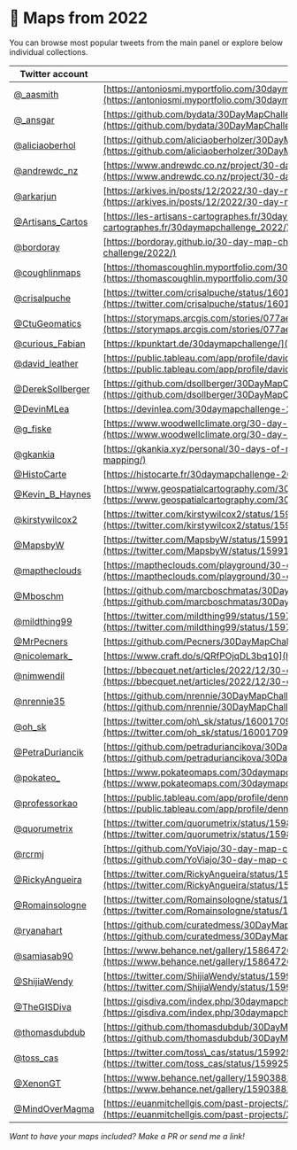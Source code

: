 # 🔵 Maps from 2022

You can browse most popular tweets from the main panel or explore below individual collections.

| Twitter account                                          | Portfolio link                                                                                                                                                                             |
| -------------------------------------------------------- | ------------------------------------------------------------------------------------------------------------------------------------------------------------------------------------------ |
| [@\_aasmith](https://twitter.com/_aasmith)               | [https://antoniosmi.myportfolio.com/30daymapchallenge](https://antoniosmi.myportfolio.com/30daymapchallenge)                                                                               |
| [@\_ansgar](https://twitter.com/_ansgar)                 | [https://github.com/bydata/30DayMapChallenge-2022](https://github.com/bydata/30DayMapChallenge-2022)                                                                                       |
| [@aliciaoberhol](https://twitter.com/aliciaoberhol)      | [https://github.com/aliciaoberholzer/30DayMapChallenge](https://github.com/aliciaoberholzer/30DayMapChallenge)                                                                             |
| [@andrewdc\_nz](https://twitter.com/andrewdc_nz)         | [https://www.andrewdc.co.nz/project/30-day-map-challenge-2022/](https://www.andrewdc.co.nz/project/30-day-map-challenge-2022/)                                                             |
| [@arkarjun](https://twitter.com/arkarjun)                | [https://arkives.in/posts/12/2022/30-day-map-challenge-2022/](https://arkives.in/posts/12/2022/30-day-map-challenge-2022/)                                                                 |
| [@Artisans\_Cartos](https://twitter.com/Artisans_Cartos) | [https://les-artisans-cartographes.fr/30daymapchallenge\_2022/](https://les-artisans-cartographes.fr/30daymapchallenge_2022/)                                                              |
| [@bordoray](https://twitter.com/bordoray)                | [https://bordoray.github.io/30-day-map-challenge/2022/](https://bordoray.github.io/30-day-map-challenge/2022/)                                                                             |
| [@coughlinmaps](https://twitter.com/coughlinmaps)        | [https://thomascoughlin.myportfolio.com/30daymapchallenge-2022](https://thomascoughlin.myportfolio.com/30daymapchallenge-2022)                                                             |
| [@crisalpuche](https://twitter.com/crisalpuche)          | [https://twitter.com/crisalpuche/status/1601854060352589826](https://twitter.com/crisalpuche/status/1601854060352589826)                                                                   |
| [@CtuGeomatics](https://twitter.com/CtuGeomatics)        | [https://storymaps.arcgis.com/stories/077ae390afd74a3fb4748a8d2ae07b26](https://storymaps.arcgis.com/stories/077ae390afd74a3fb4748a8d2ae07b26)                                             |
| [@curious\_Fabian](https://twitter.com/curious_Fabian)   | [https://kpunktart.de/30daymapchallenge/](https://kpunktart.de/30daymapchallenge/)                                                                                                         |
| [@david\_leather](https://twitter.com/david_leather)     | [https://public.tableau.com/app/profile/david.leather/viz/My30DayMapChallenge2022/Day1\_1](https://public.tableau.com/app/profile/david.leather/viz/My30DayMapChallenge2022/Day1_1)        |
| [@DerekSollberger](https://twitter.com/DerekSollberger)  | [https://github.com/dsollberger/30DayMapChallenge](https://github.com/dsollberger/30DayMapChallenge)                                                                                       |
| [@DevinMLea](https://twitter.com/DevinMLea)              | [https://devinlea.com/30daymapchallenge-2022/](https://devinlea.com/30daymapchallenge-2022/)                                                                                               |
| [@g\_fiske](https://twitter.com/g_fiske)                 | [https://www.woodwellclimate.org/30-day-map-challenge-2022/](https://www.woodwellclimate.org/30-day-map-challenge-2022/)                                                                   |
| [@gkankia](https://twitter.com/gkankia)                  | [https://gkankia.xyz/personal/30-days-of-mapping/](https://gkankia.xyz/personal/30-days-of-mapping/)                                                                                       |
| [@HistoCarte](https://twitter.com/HistoCarte)            | [https://histocarte.fr/30daymapchallenge-2022/](https://histocarte.fr/30daymapchallenge-2022/)                                                                                             |
| [@Kevin\_B\_Haynes](https://twitter.com/Kevin_B_Haynes)  | [https://www.geospatialcartography.com/30daymapchallenge2022](https://www.geospatialcartography.com/30daymapchallenge2022)                                                                 |
| [@kirstywilcox2](https://twitter.com/kirstywilcox2)      | [https://twitter.com/kirstywilcox2/status/1599517009431056384](https://twitter.com/kirstywilcox2/status/1599517009431056384)                                                               |
| [@MapsbyW](https://twitter.com/MapsbyW)                  | [https://twitter.com/MapsbyW/status/1599128955365511170](https://twitter.com/MapsbyW/status/1599128955365511170)                                                                           |
| [@maptheclouds](https://twitter.com/maptheclouds)        | [https://maptheclouds.com/playground/30-day-map-challenge-2022/meta/](https://maptheclouds.com/playground/30-day-map-challenge-2022/meta/)                                                 |
| [@Mboschm](https://twitter.com/Mboschm)                  | [https://github.com/marcboschmatas/30DayMapChallenge2022](https://github.com/marcboschmatas/30DayMapChallenge2022)                                                                         |
| [@mildthing99](https://twitter.com/mildthing99)          | [https://twitter.com/mildthing99/status/1597719723986518018](https://twitter.com/mildthing99/status/1597719723986518018)                                                                   |
| [@MrPecners](https://twitter.com/MrPecners)              | [https://github.com/Pecners/30DayMapChallenge](https://github.com/Pecners/30DayMapChallenge)                                                                                               |
| [@nicolemark\_](https://twitter.com/nicolemark_)         | [https://www.craft.do/s/QRfPOjqDL3bq10](https://www.craft.do/s/QRfPOjqDL3bq10)                                                                                                             |
| [@nimwendil](https://twitter.com/nimwendil)              | [https://bbecquet.net/articles/2022/12/30-day-map-challenge/](https://bbecquet.net/articles/2022/12/30-day-map-challenge/)                                                                 |
| [@nrennie35](https://twitter.com/nrennie35)              | [https://github.com/nrennie/30DayMapChallenge/tree/main/2022](https://github.com/nrennie/30DayMapChallenge/tree/main/2022)                                                                 |
| [@oh\_sk](https://twitter.com/oh_sk)                     | [https://twitter.com/oh\_sk/status/1600170903781769219](https://twitter.com/oh_sk/status/1600170903781769219)                                                                              |
| [@PetraDuriancik](https://twitter.com/PetraDuriancik)    | [https://github.com/petraduriancikova/30DayMapChallenge](https://github.com/petraduriancikova/30DayMapChallenge)                                                                           |
| [@pokateo\_](https://twitter.com/pokateo_)               | [https://www.pokateomaps.com/30daymapchallenge22](https://www.pokateomaps.com/30daymapchallenge22)                                                                                         |
| [@professorkao](https://twitter.com/professorkao)        | [https://public.tableau.com/app/profile/dennis.kao/viz/30DayMapChallenge2022SumUp/Dashboard1](https://public.tableau.com/app/profile/dennis.kao/viz/30DayMapChallenge2022SumUp/Dashboard1) |
| [@quorumetrix](https://twitter.com/quorumetrix)          | [https://twitter.com/quorumetrix/status/1598033421401755648](https://twitter.com/quorumetrix/status/1598033421401755648)                                                                   |
| [@rcrmj](https://twitter.com/rcrmj)                      | [https://github.com/YoViajo/30-day-map-challenge/blob/main/2022/README.md](https://github.com/YoViajo/30-day-map-challenge/blob/main/2022/README.md)                                       |
| [@RickyAngueira](https://twitter.com/RickyAngueira)      | [https://twitter.com/RickyAngueira/status/1598361295702708224](https://twitter.com/RickyAngueira/status/1598361295702708224)                                                               |
| [@Romainsologne](https://twitter.com/Romainsologne)      | [https://twitter.com/Romainsologne/status/1598801014236160000](https://twitter.com/Romainsologne/status/1598801014236160000)                                                               |
| [@ryanahart](https://twitter.com/ryanahart)              | [https://github.com/curatedmess/30DayMapChallenge/tree/main/2022](https://github.com/curatedmess/30DayMapChallenge/tree/main/2022)                                                         |
| [@samiasab90](https://twitter.com/samiasab90)            | [https://www.behance.net/gallery/158647265/30-Day-Map-Challenge-2022](https://www.behance.net/gallery/158647265/30-Day-Map-Challenge-2022)                                                 |
| [@ShijiaWendy](https://twitter.com/ShijiaWendy)          | [https://twitter.com/ShijiaWendy/status/1599325268971520001](https://twitter.com/ShijiaWendy/status/1599325268971520001)                                                                   |
| [@TheGISDiva](https://twitter.com/TheGISDiva)            | [https://gisdiva.com/index.php/30daymapchallenge](https://gisdiva.com/index.php/30daymapchallenge)                                                                                         |
| [@thomasdubdub](https://twitter.com/thomasdubdub)        | [https://github.com/thomasdubdub/30DayMapChallenge2022](https://github.com/thomasdubdub/30DayMapChallenge2022)                                                                             |
| [@toss\_cas](https://twitter.com/toss_cas)               | [https://twitter.com/toss\_cas/status/1599253654426746880](https://twitter.com/toss_cas/status/1599253654426746880)                                                                        |
| [@XenonGT](https://twitter.com/XenonGT)                  | [https://www.behance.net/gallery/159038821/30-Day-Map-Challenge-2022](https://www.behance.net/gallery/159038821/30-Day-Map-Challenge-2022)                                                 |
| [@MindOverMagma](https://twitter.com/MindOverMagma)                  | [https://euanmitchellgis.com/past-projects/2022-30daymapchallenge/](https://euanmitchellgis.com/past-projects/2022-30daymapchallenge/)                                                 |

*Want to have your maps included? Make a PR or send me a link!*
